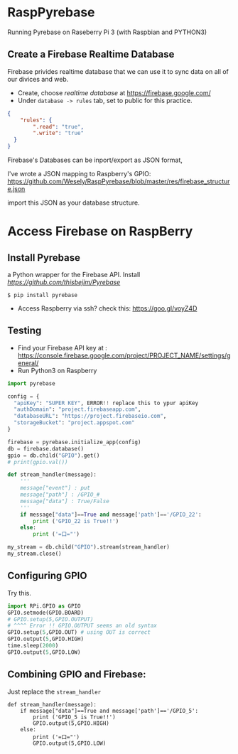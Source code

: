 # RaspPyrebase
Running Pyrebase on Raseberry Pi 3 (with Raspbian and PYTHON3)


## Create a Firebase Realtime Database
Firebase privides realtime database that we can use it to sync data on all of our divices and web.

- Create, choose *realtime database* at https://firebase.google.com/
- Under `database -> rules` tab, set to public for this practice. 
```json
{
    "rules": {
        ".read": "true",
        ".write": "true"
  }
}
```
Firebase's Databases can be inport/export as JSON format, 

I've wrote a JSON mapping to Raspberry's GPIO: https://github.com/Wesely/RaspPyrebase/blob/master/res/firebase_structure.json

import this JSON as your database structure.

# Access Firebase on RaspBerry
## Install Pyrebase
a Python wrapper for the Firebase API.
Install *https://github.com/thisbejim/Pyrebase*
```
$ pip install pyrebase
```

- Access Raspberry via ssh? check this: https://goo.gl/voyZ4D

## Testing
- Find your Firebase API key at : https://console.firebase.google.com/project/PROJECT_NAME/settings/general/
- Run Python3 on Raspberry
```python
import pyrebase

config = {
  "apiKey": "SUPER KEY", ERROR!! replace this to ypur apiKey
  "authDomain": "project.firebaseapp.com",
  "databaseURL": "https://project.firebaseio.com",
  "storageBucket": "project.appspot.com"
}

firebase = pyrebase.initialize_app(config)
db = firebase.database()
gpio = db.child("GPIO").get()
# print(gpio.val())

def stream_handler(message):
    '''
    message["event"] : put
    message["path"] : /GPIO_#
    message["data"] : True/False
    '''
    if message["data"]==True and message['path']=='/GPIO_22':
        print ('GPIO_22 is True!!')
    else:
        print ('=口="')

my_stream = db.child("GPIO").stream(stream_handler)
my_stream.close()
```


## Configuring GPIO
Try this.
``` python
import RPi.GPIO as GPIO
GPIO.setmode(GPIO.BOARD)
# GPIO.setup(5,GPIO.OUTPUT) 
# ^^^^ Error !! GPIO.OUTPUT seems an old syntax
GPIO.setup(5,GPIO.OUT) # using OUT is correct
GPIO.output(5,GPIO.HIGH)
time.sleep(2000)
GPIO.output(5,GPIO.LOW)
```

## Combining GPIO and Firebase:
Just replace the `stream_handler`
```
def stream_handler(message):
    if message["data"]==True and message['path']=='/GPIO_5':
        print ('GPIO_5 is True!!')
        GPIO.output(5,GPIO.HIGH)
    else:
        print ('=口="')
        GPIO.output(5,GPIO.LOW)
```
